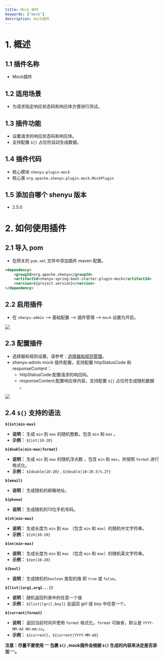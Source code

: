 ```yaml
---
title: Mock 插件
keywords: ["mock"]
description: mock插件
---
```


# 1. 概述

## 1.1 插件名称

* Mock插件

## 1.2 适用场景

* 为请求指定响应状态码和响应体方便进行测试。

## 1.3 插件功能

* 设置请求的响应状态码和响应体。
* 支持配置 `${}` 占位符自动生成数据。

## 1.4 插件代码

* 核心模块 ```shenyu-plugin-mock```
* 核心类 ```org.apache.shenyu.plugin.mock.MockPlugin```

## 1.5 添加自哪个 shenyu 版本

* 2.5.0

# 2. 如何使用插件

## 2.1 导入 pom

- 在网关的 `pom.xml` 文件中添加插件 maven 配置。

```xml
<dependency>
    <groupId>org.apache.shenyu</groupId>
    <artifactId>shenyu-spring-boot-starter-plugin-mock</artifactId>
    <version>${project.version}</version>
</dependency>
```

## 2.2 启用插件

- 在 `shenyu-admin` --> 基础配置 --> 插件管理 --> `mock` 设置为开启。

![](/img/shenyu/plugin/mock/enable-mock-plugin-zh.png)

## 2.3 配置插件

- 选择器和规则设置，请参考：[选择器和规则管理](../../user-guide/admin-usage/selector-and-rule)。
- shenyu-admin mock 插件配置，支持配置 httpStatusCode 和 responseContent：
  - httpStatusCode:配置请求的响应码。
  - responseContent:配置响应体内容，支持配置 `${}` 占位符生成随机数据  。

![](/img/shenyu/plugin/mock/mock-rule-configuration-zh.png)

## 2.4 `${}` 支持的语法

**`${int|min-max}`**  
 - **说明：** 生成 `min` 到 `max` 的随机整数，包含 `min` 和 `max` 。 
 - **示例：** `${int|10-20}`

**`${double|min-max|format}`**
- **说明：** 生成 `min` 到 `max` 的随机浮点数 ，包含 `min` 和 `max`，并按照 `format` 进行格式化。
- **示例：** `${double|10-20}` , `${double|10-20.5|%.2f}`

**`${email}`**
- **说明：** 生成随机的邮箱地址。

**`${phone}`**
- **说明：** 生成随机的13位手机号码。

**`${zh|min-max}`**
- **说明：** 生成长度为 `min` 到 `max` （包含 `min` 和 `max`）的随机中文字符串。
- **示例：** `${zh|10-20}`

**`${en|min-max}`**
- **说明：** 生成长度为 `min` 到 `max` （包含 `min` 和 `max`）的随机英文字符串。
- **示例：** `${en|10-20}`

**`${bool}`**
- **说明：** 生成随机的`boolean` 类型的值 即 `true` 或 `false`。

**`${list|[arg1,arg2...]}`**
- **说明：** 随机返回列表中的任意一个值
- **示例：** `${list|[gril,boy]}` 会返回 girl 或 boy 中任意一个。

**`${current|format}`**
- **说明：** 返回当前时间并使用 `format` 格式化，`format` 可缺省，默认是 `YYYY-MM-dd HH:mm:ss`。
- **示例：** `${current}`，`${current|YYYY-MM-dd}`

**注意：尽量不要使用 `""` 包裹 `${}` ,mock插件会根据 `${}` 生成的内容来决定是否添加 `""`。**

